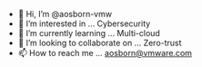 - 👋 Hi, I’m @aosborn-vmw
- 👀 I’m interested in ... Cybersecurity 
- 🌱 I’m currently learning ... Multi-cloud
- 💞️ I’m looking to collaborate on ... Zero-trust 
- 📫 How to reach me ... aosborn@vmware.com

<!---
aosborn-vmw/aosborn-vmw is a ✨ special ✨ repository because its `README.md` (this file) appears on your GitHub profile.
You can click the Preview link to take a look at your changes.
--->
